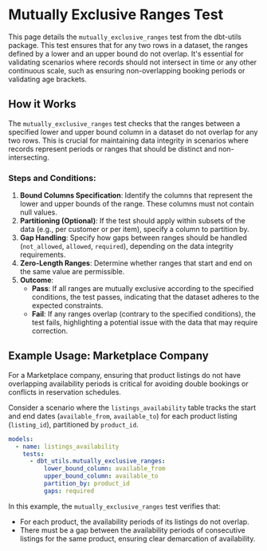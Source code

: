 # Mutually Exclusive Ranges Test

This page details the `mutually_exclusive_ranges` test from the dbt-utils package. This test ensures that for any two rows in a dataset, the ranges defined by a lower and an upper bound do not overlap. It's essential for validating scenarios where records should not intersect in time or any other continuous scale, such as ensuring non-overlapping booking periods or validating age brackets.

## How it Works

The `mutually_exclusive_ranges` test checks that the ranges between a specified lower and upper bound column in a dataset do not overlap for any two rows. This is crucial for maintaining data integrity in scenarios where records represent periods or ranges that should be distinct and non-intersecting.

### Steps and Conditions:

1. **Bound Columns Specification**: Identify the columns that represent the lower and upper bounds of the range. These columns must not contain null values.
2. **Partitioning (Optional)**: If the test should apply within subsets of the data (e.g., per customer or per item), specify a column to partition by.
3. **Gap Handling**: Specify how gaps between ranges should be handled (`not_allowed`, `allowed`, `required`), depending on the data integrity requirements.
4. **Zero-Length Ranges**: Determine whether ranges that start and end on the same value are permissible.
5. **Outcome**:
   - **Pass**: If all ranges are mutually exclusive according to the specified conditions, the test passes, indicating that the dataset adheres to the expected constraints.
   - **Fail**: If any ranges overlap (contrary to the specified conditions), the test fails, highlighting a potential issue with the data that may require correction.

## Example Usage: Marketplace Company

For a Marketplace company, ensuring that product listings do not have overlapping availability periods is critical for avoiding double bookings or conflicts in reservation schedules.

Consider a scenario where the `listings_availability` table tracks the start and end dates (`available_from`, `available_to`) for each product listing (`listing_id`), partitioned by `product_id`.

```yaml
models:
  - name: listings_availability
    tests:
      - dbt_utils.mutually_exclusive_ranges:
          lower_bound_column: available_from
          upper_bound_column: available_to
          partition_by: product_id
          gaps: required
```

In this example, the `mutually_exclusive_ranges` test verifies that:
- For each product, the availability periods of its listings do not overlap.
- There must be a gap between the availability periods of consecutive listings for the same product, ensuring clear demarcation of availability.